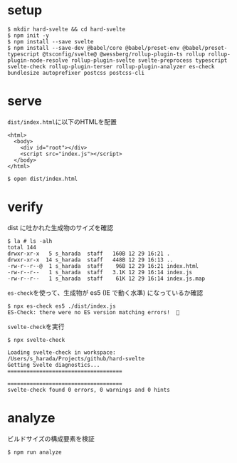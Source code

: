 # setup
```
$ mkdir hard-svelte && cd hard-svelte
$ npm init -y
$ npm install --save svelte
$ npm install --save-dev @babel/core @babel/preset-env @babel/preset-typescript @tsconfig/svelte@ @wessberg/rollup-plugin-ts rollup rollup-plugin-node-resolve rollup-plugin-svelte svelte-preprocess typescript svelte-check rollup-plugin-terser rollup-plugin-analyzer es-check bundlesize autoprefixer postcss postcss-cli
```

# serve
`dist/index.html`に以下のHTMLを配置

```
<html>
  <body>
    <div id="root"></div>
    <script src="index.js"></script>
  </body>
</html>
```

```
$ open dist/index.html
```

# verify
dist に吐かれた生成物のサイズを確認
```
$ la # ls -alh
total 144
drwxr-xr-x   5 s_harada  staff   160B 12 29 16:21 .
drwxr-xr-x  14 s_harada  staff   448B 12 29 16:13 ..
-rw-r--r--@  1 s_harada  staff    96B 12 29 16:21 index.html
-rw-r--r--   1 s_harada  staff   3.1K 12 29 16:14 index.js
-rw-r--r--   1 s_harada  staff    61K 12 29 16:14 index.js.map
```

`es-check`を使って、生成物が es5 (IE で動く水準) になっているか確認
```
$ npx es-check es5 ./dist/index.js
ES-Check: there were no ES version matching errors!  🎉
```

`svelte-check`を実行
```
$ npx svelte-check

Loading svelte-check in workspace: /Users/s_harada/Projects/github/hard-svelte
Getting Svelte diagnostics...
====================================

====================================
svelte-check found 0 errors, 0 warnings and 0 hints
```

# analyze
ビルドサイズの構成要素を検証
```
$ npm run analyze
```
